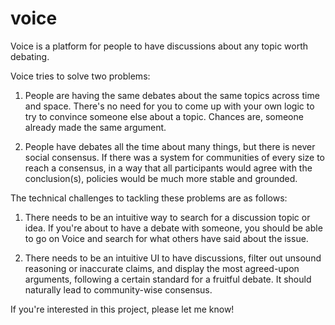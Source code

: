 # voice

Voice is a platform for people to have discussions about any topic worth debating.

Voice tries to solve two problems:

1. People are having the same debates about the same topics across time and space. There's no need for you to come up with your own logic to try to convince someone else about a topic. Chances are, someone already made the same argument.

2. People have debates all the time about many things, but there is never social consensus. If there was a system for communities of every size to reach a consensus, in a way that all participants would agree with the conclusion(s), policies would be much more stable and grounded.

The technical challenges to tackling these problems are as follows:

1. There needs to be an intuitive way to search for a discussion topic or idea. If you're about to have a debate with someone, you should be able to go on Voice and search for what others have said about the issue.

2. There needs to be an intuitive UI to have discussions, filter out unsound reasoning or inaccurate claims, and display the most agreed-upon arguments, following a certain standard for a fruitful debate. It should naturally lead to community-wise consensus.

If you're interested in this project, please let me know!
